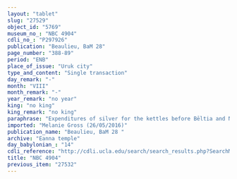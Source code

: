 ```yaml
---
layout: "tablet"
slug: "27529"
object_id: "5769"
museum_no_: "NBC 4904"
cdli_no_: "P297926"
publication: "Beaulieu, BaM 28"
page_number: "388-89"
period: "ENB"
place_of_issue: "Uruk city"
type_and_content: "Single transaction"
day_remark: "-"
month: "VIII"
month_remark: "-"
year_remark: "no year"
king: "no king"
king_remark: "no king"
paraphrase: "Expenditures of silver for the kettles before Bēltia and Nanāya during times of hostilities in the land: Out of the capital sum (<em>qaqqadu</em>) of 27 minas and 13 shekels of silver, at the disposal of (<em>ina pāni</em>) Nab&ucirc;-zēru-ibni for the repair (<em>batqu</em>) of kettles (<em>taphu</em>) before the potstand (<em>kankannu</em>) of Bēltia and Nanāya, he weighed (<em>h&acirc;ṭu</em>) and used 24 &frac12; minas and 1 shekel of silver, that is, 16 &frac12; minas and one shekel as the first supply (<em>hāṭu</em>) and 8 minas as the second supply. These 24 &frac12; minas and 1 shekel of silver will be recast (<em>patāqu</em>), while the remainder of 2 1/3 minas and 3 shekels of silver, together with 19 shekels <em>ina parīdānu</em> (mng. unknown), won&rsquo;t be recast."
imported: "Melanie Gross (26/05/2016)"
publication_name: "Beaulieu, BaM 28 "
archive: "Eanna temple"
day_babylonian_: "14"
cdli_reference: "http://cdli.ucla.edu/search/search_results.php?SearchMode=Text&PrimaryPublication=&MuseumNumber=NBC+04904&Provenience=&Period=&TextSearch=&ObjectID=&requestFrom=Daten+absenden"
title: "NBC 4904"
previous_item: "27532"
---
```

